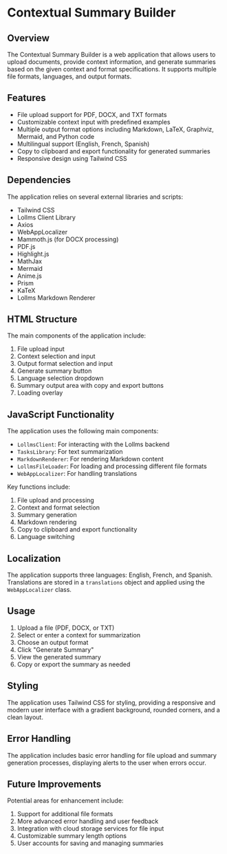 # Contextual Summary Builder

## Overview

The Contextual Summary Builder is a web application that allows users to upload documents, provide context information, and generate summaries based on the given context and format specifications. It supports multiple file formats, languages, and output formats.

## Features

- File upload support for PDF, DOCX, and TXT formats
- Customizable context input with predefined examples
- Multiple output format options including Markdown, LaTeX, Graphviz, Mermaid, and Python code
- Multilingual support (English, French, Spanish)
- Copy to clipboard and export functionality for generated summaries
- Responsive design using Tailwind CSS

## Dependencies

The application relies on several external libraries and scripts:

- Tailwind CSS
- Lollms Client Library
- Axios
- WebAppLocalizer
- Mammoth.js (for DOCX processing)
- PDF.js
- Highlight.js
- MathJax
- Mermaid
- Anime.js
- Prism
- KaTeX
- Lollms Markdown Renderer

## HTML Structure

The main components of the application include:

1. File upload input
2. Context selection and input
3. Output format selection and input
4. Generate summary button
5. Language selection dropdown
6. Summary output area with copy and export buttons
7. Loading overlay

## JavaScript Functionality

The application uses the following main components:

- `LollmsClient`: For interacting with the Lollms backend
- `TasksLibrary`: For text summarization
- `MarkdownRenderer`: For rendering Markdown content
- `LollmsFileLoader`: For loading and processing different file formats
- `WebAppLocalizer`: For handling translations

Key functions include:

1. File upload and processing
2. Context and format selection
3. Summary generation
4. Markdown rendering
5. Copy to clipboard and export functionality
6. Language switching

## Localization

The application supports three languages: English, French, and Spanish. Translations are stored in a `translations` object and applied using the `WebAppLocalizer` class.

## Usage

1. Upload a file (PDF, DOCX, or TXT)
2. Select or enter a context for summarization
3. Choose an output format
4. Click "Generate Summary"
5. View the generated summary
6. Copy or export the summary as needed

## Styling

The application uses Tailwind CSS for styling, providing a responsive and modern user interface with a gradient background, rounded corners, and a clean layout.

## Error Handling

The application includes basic error handling for file upload and summary generation processes, displaying alerts to the user when errors occur.

## Future Improvements

Potential areas for enhancement include:

1. Support for additional file formats
2. More advanced error handling and user feedback
3. Integration with cloud storage services for file input
4. Customizable summary length options
5. User accounts for saving and managing summaries